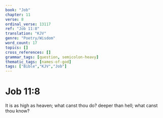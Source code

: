 ```yaml
---
book: "Job"
chapter: 11
verse: 8
ordinal_verse: 13117
ref: "Job 11:8"
translation: "KJV"
genre: "Poetry/Wisdom"
word_count: 17
topics: []
cross_references: []
grammar_tags: [question, semicolon-heavy]
thematic_tags: [names-of-god]
tags: ["Bible","KJV","Job"]
---
```


# Job 11:8

It is as high as heaven; what canst thou do? deeper than hell; what canst thou know?
